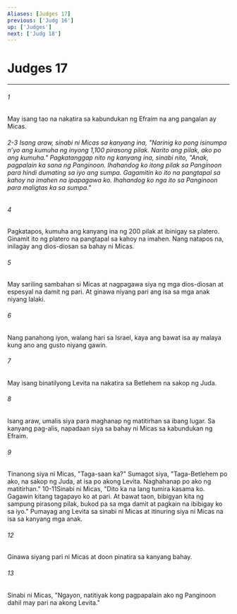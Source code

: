 ```yaml
---
Aliases: [Judges 17]
previous: ['Judg 16']
up: ['Judges']
next: ['Judg 18']
---
```

# Judges 17

***


###### 1 


May isang tao na nakatira sa kabundukan ng Efraim na ang pangalan ay Micas.

###### 2-3 Isang araw, sinabi ni Micas sa kanyang ina, "Narinig ko pong isinumpa nʼyo ang kumuha ng inyong 1,100 pirasong pilak. Narito ang pilak, ako po ang kumuha." Pagkatanggap nito ng kanyang ina, sinabi nito, "Anak, pagpalain ka sana ng Panginoon. Ihahandog ko itong pilak sa Panginoon para hindi dumating sa iyo ang sumpa. Gagamitin ko ito na pangtapal sa kahoy na imahen na ipapagawa ko. Ihahandog ko nga ito sa Panginoon para maligtas ka sa sumpa." 


###### 4 


Pagkatapos, kumuha ang kanyang ina ng 200 pilak at ibinigay sa platero. Ginamit ito ng platero na pangtapal sa kahoy na imahen. Nang natapos na, inilagay ang dios-diosan sa bahay ni Micas. 


###### 5 


May sariling sambahan si Micas at nagpagawa siya ng mga dios-diosan at espesyal na damit ng pari. At ginawa niyang pari ang isa sa mga anak niyang lalaki. 


###### 6 


Nang panahong iyon, walang hari sa Israel, kaya ang bawat isa ay malaya kung ano ang gusto niyang gawin. 


###### 7 


May isang binatilyong Levita na nakatira sa Betlehem na sakop ng Juda. 


###### 8 


Isang araw, umalis siya para maghanap ng matitirhan sa ibang lugar. Sa kanyang pag-alis, napadaan siya sa bahay ni Micas sa kabundukan ng Efraim. 


###### 9 


Tinanong siya ni Micas, "Taga-saan ka?" Sumagot siya, "Taga-Betlehem po ako, na sakop ng Juda, at isa po akong Levita. Naghahanap po ako ng matitirhan." 10-11Sinabi ni Micas, "Dito ka na lang tumira kasama ko. Gagawin kitang tagapayo ko at pari. At bawat taon, bibigyan kita ng sampung pirasong pilak, bukod pa sa mga damit at pagkain na ibibigay ko sa iyo." Pumayag ang Levita sa sinabi ni Micas at itinuring siya ni Micas na isa sa kanyang mga anak. 


###### 12 


Ginawa siyang pari ni Micas at doon pinatira sa kanyang bahay. 


###### 13 


Sinabi ni Micas, "Ngayon, natitiyak kong pagpapalain ako ng Panginoon dahil may pari na akong Levita."
